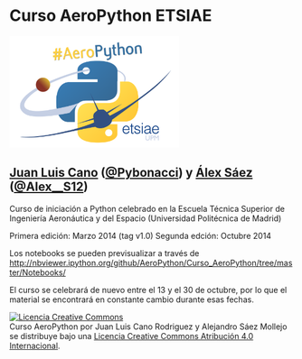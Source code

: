 # Curso AeroPython ETSIAE

<img src="./static/aeropython_name.png" style="width:300px;"/>

## [Juan Luis Cano](http://es.linkedin.com/in/juanluiscanor) ([@Pybonacci](https://twitter.com/Pybonacci)) y [Álex Sáez](https://www.linkedin.com/in/alejandrosaezm) ([@Alex__S12](https://twitter.com/Alex__S12))

Curso de iniciación a Python celebrado en la Escuela Técnica Superior de Ingeniería Aeronáutica y del Espacio (Universidad Politécnica de Madrid) 

Primera edición: Marzo 2014 (tag v1.0)
Segunda edción: Octubre 2014

Los notebooks se pueden previsualizar a través de 
http://nbviewer.ipython.org/github/AeroPython/Curso_AeroPython/tree/master/Notebooks/

El curso se celebrará de nuevo entre el 13 y el 30 de octubre, por lo que el material se encontrará en constante cambio durante esas fechas.

<a rel="license" href="http://creativecommons.org/licenses/by/4.0/deed.es"><img alt="Licencia Creative Commons" style="border-width:0" src="http://i.creativecommons.org/l/by/4.0/88x31.png" /></a><br /><span xmlns:dct="http://purl.org/dc/terms/" property="dct:title">Curso AeroPython</span> por <span xmlns:cc="http://creativecommons.org/ns#" property="cc:attributionName">Juan Luis Cano Rodriguez y Alejandro Sáez Mollejo</span> se distribuye bajo una <a rel="license" href="http://creativecommons.org/licenses/by/4.0/deed.es">Licencia Creative Commons Atribución 4.0 Internacional</a>.

